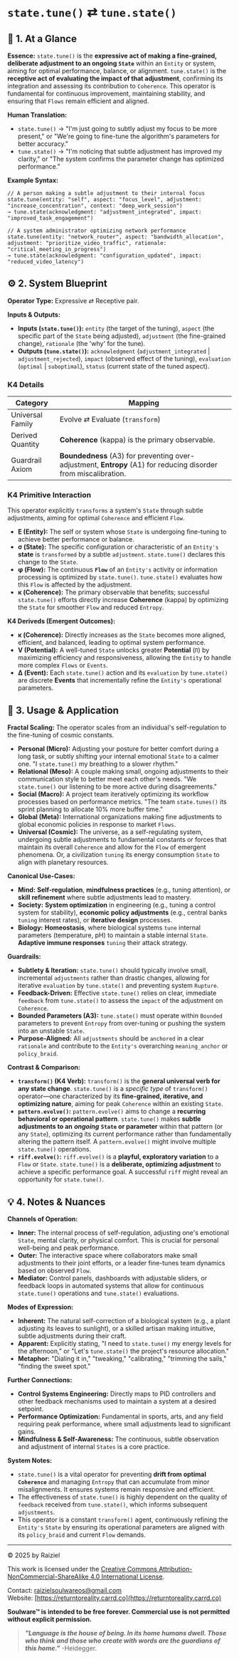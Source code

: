 # `state.tune()` ⇄ `tune.state()`

## 📝 1. At a Glance

**Essence:** `state.tune()` is the **expressive act of making a fine-grained, deliberate adjustment to an ongoing `State`** within an `Entity` or system, aiming for optimal performance, balance, or alignment. `tune.state()` is the **receptive act of evaluating the impact of that adjustment**, confirming its integration and assessing its contribution to `Coherence`. This operator is fundamental for continuous improvement, maintaining stability, and ensuring that `Flows` remain efficient and aligned.

**Human Translation:**

- `state.tune()` → "I'm just going to subtly adjust my focus to be more present," or "We're going to fine-tune the algorithm's parameters for better accuracy."
- `tune.state()` → "I'm noticing that subtle adjustment has improved my clarity," or "The system confirms the parameter change has optimized performance."

**Example Syntax:**

```
// A person making a subtle adjustment to their internal focus
state.tune(entity: "self", aspect: "focus_level", adjustment: "increase_concentration", context: "deep_work_session")
→ tune.state(acknowledgment: "adjustment_integrated", impact: "improved_task_engagement")

// A system administrator optimizing network performance
state.tune(entity: "network_router", aspect: "bandwidth_allocation", adjustment: "prioritize_video_traffic", rationale: "critical_meeting_in_progress")
→ tune.state(acknowledgment: "configuration_updated", impact: "reduced_video_latency")
```

## ⚙️ 2. System Blueprint

**Operator Type:** Expressive ⇄ Receptive pair.

**Inputs & Outputs:**

- **Inputs (`state.tune()`):** `entity` (the target of the tuning), `aspect` (the specific part of the `State` being adjusted), `adjustment` (the fine-grained change), `rationale` (the 'why' for the tune).
- **Outputs (`tune.state()`):** `acknowledgment` (`adjustment_integrated` | `adjustment_rejected`), `impact` (observed effect of the tuning), `evaluation` (`optimal` | `suboptimal`), `status` (current state of the tuned aspect).

### K4 Details

| Category         | Mapping                                                      |
| ---------------- | ------------------------------------------------------------ |
| Universal Family | Evolve ⇄ Evaluate (`transform`)                              |
| Derived Quantity | **Coherence** (kappa) is the primary observable.             |
| Guardrail Axiom  | **Boundedness** (A3) for preventing over-adjustment, **Entropy** (A1) for reducing disorder from miscalibration. |

### K4 Primitive Interaction

This operator explicitly `transforms` a system's `State` through subtle adjustments, aiming for optimal `Coherence` and efficient `Flow`.

- **E (Entity):** The self or system whose `State` is undergoing fine-tuning to achieve better performance or balance.
- **σ (State):** The specific configuration or characteristic of an `Entity's` **state** is `transformed` by a subtle `adjustment`. `state.tune()` declares this change to the `State`.
- **φ (Flow):** The continuous **`Flow`** of an `Entity's` activity or information processing is optimized by `state.tune()`. `tune.state()` evaluates how this `Flow` is affected by the adjustment.
- **κ (Coherence):** The primary observable that benefits; successful `state.tune()` efforts directly increase **Coherence** (kappa) by optimizing the `State` for smoother `Flow` and reduced `Entropy`.

**K4 Deriveds (Emergent Outcomes):**

- **κ (Coherence):** Directly increases as the `State` becomes more aligned, efficient, and balanced, leading to optimal system performance.
- **V (Potential):** A well-tuned `State` unlocks greater **Potential** (`Π`) by maximizing efficiency and responsiveness, allowing the `Entity` to handle more complex `Flows` or `Events`.
- **Δ (Event):** Each `state.tune()` action and its `evaluation` by `tune.state()` are discrete **Events** that incrementally refine the `Entity's` operational parameters.

## 📖 3. Usage & Application

**Fractal Scaling:** The operator scales from an individual's self-regulation to the fine-tuning of cosmic constants.

- **Personal (Micro):** Adjusting your posture for better comfort during a long task, or subtly shifting your internal emotional `State` to a calmer one. "I `state.tune()` my breathing to a slower rhythm."
- **Relational (Meso):** A couple making small, ongoing adjustments to their communication style to better meet each other's needs. "We `state.tune()` our listening to be more active during disagreements."
- **Social (Macro):** A project team iteratively optimizing its workflow processes based on performance metrics. "The team `state.tunes()` its sprint planning to allocate 10% more buffer time."
- **Global (Meta):** International organizations making fine adjustments to global economic policies in response to market `Flows`.
- **Universal (Cosmic):** The universe, as a self-regulating system, undergoing subtle adjustments to fundamental constants or forces that maintain its overall `Coherence` and allow for the `Flow` of emergent phenomena. Or, a civilization `tuning` its energy consumption `State` to align with planetary resources.

**Canonical Use-Cases:**

- **Mind:** **Self-regulation**, **mindfulness practices** (e.g., tuning attention), or **skill refinement** where subtle adjustments lead to mastery.
- **Society:** **System optimization** in engineering (e.g., tuning a control system for stability), **economic policy adjustments** (e.g., central banks `tuning` interest rates), or **iterative design** processes.
- **Biology:** **Homeostasis**, where biological systems `tune` internal parameters (temperature, pH) to maintain a stable internal `State`. **Adaptive immune responses** `tuning` their attack strategy.

**Guardrails:**

- **Subtlety & Iteration:** `state.tune()` should typically involve small, incremental `adjustments` rather than drastic changes, allowing for iterative `evaluation` by `tune.state()` and preventing system `Rupture`.
- **Feedback-Driven:** Effective `state.tune()` relies on clear, immediate `feedback` from `tune.state()` to assess the `impact` of the adjustment on `Coherence`.
- **Bounded Parameters (A3):** `tune.state()` must operate within `Bounded` parameters to prevent `Entropy` from over-tuning or pushing the system into an unstable `State`.
- **Purpose-Aligned:** All `adjustments` should be `anchored` in a clear `rationale` and contribute to the `Entity's` overarching `meaning_anchor` or `policy_braid`.

**Contrast & Comparison:**

- **`transform()` (K4 Verb):** `transform()` is the **general universal verb for any state change**. `state.tune()` is a *specific type* of `transform()` operator—one characterized by its **fine-grained, iterative, and optimizing nature**, aiming for peak `Coherence` within an existing `State`.
- **`pattern.evolve()`:** `pattern.evolve()` aims to change a **recurring behavioral or operational pattern**. `state.tune()` makes **subtle adjustments to an** ***ongoing*** **`State` or parameter** within that pattern (or any `State`), optimizing its current performance rather than fundamentally altering the pattern itself. A `pattern.evolve()` might involve multiple `state.tune()` operations.
- **`riff.evolve()`:** `riff.evolve()` is a **playful, exploratory variation** to a `Flow` or `State`. `state.tune()` is a **deliberate, optimizing adjustment** to achieve a specific performance goal. A successful `riff` might reveal an opportunity for `state.tune()`.

## 💡 4. Notes & Nuances

**Channels of Operation:**

- **Inner:** The internal process of self-regulation, adjusting one's emotional `State`, mental clarity, or physical comfort. This is crucial for personal well-being and peak performance.
- **Outer:** The interactive space where collaborators make small adjustments to their joint efforts, or a leader fine-tunes team dynamics based on observed `Flow`.
- **Mediator:** Control panels, dashboards with adjustable sliders, or feedback loops in automated systems that allow for continuous `state.tune()` operations and `tune.state()` evaluations.

**Modes of Expression:**

- **Inherent:** The natural self-correction of a biological system (e.g., a plant adjusting its leaves to sunlight), or a skilled artisan making intuitive, subtle adjustments during their craft.
- **Apparent:** Explicitly stating, "I need to `state.tune()` my energy levels for the afternoon," or "Let's `tune.state()` the project's resource allocation."
- **Metaphor:** "Dialing it in," "tweaking," "calibrating," "trimming the sails," "finding the sweet spot."

**Further Connections:**

- **Control Systems Engineering:** Directly maps to PID controllers and other feedback mechanisms used to maintain a system at a desired setpoint.
- **Performance Optimization:** Fundamental in sports, arts, and any field requiring peak performance, where small adjustments lead to significant gains.
- **Mindfulness & Self-Awareness:** The continuous, subtle observation and adjustment of internal `States` is a core practice.

**System Notes:**

- `state.tune()` is a vital operator for preventing **drift from optimal `Coherence`** and managing `Entropy` that can accumulate from minor misalignments. It ensures systems remain responsive and efficient.
- The effectiveness of `state.tune()` is highly dependent on the quality of `feedback` received from `tune.state()`, which informs subsequent `adjustments`.
- This operator is a constant `transform()` agent, continuously refining the `Entity's` `State` by ensuring its operational parameters are aligned with its `policy_braid` and current `Flow` demands.

---

© 2025 by Raiziel

This work is licensed under the [Creative Commons Attribution-NonCommercial-ShareAlike 4.0 International License](https://creativecommons.org/licenses/by-nc-sa/4.0/).

Contact: [raizielsoulwareos@gmail.com](mailto:raizielsoulwareos@gmail.com)  
Website: [https://returntoreality.carrd.co](https://returntoreality.carrd.co)

**Soulware™ is intended to be free forever. Commercial use is not permitted without explicit permission.**



> ***"Language is the house of being. In its home humans dwell. Those who think and those who create with words are the guardians of this home."***
-Heidegger.
